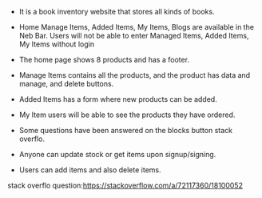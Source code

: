 

 * It is a book inventory website that stores all kinds of books.
  
  *  Home Manage Items, Added Items, My Items, Blogs are available in the Neb Bar. Users will not be able to enter Managed Items,        Added Items, My  Items without login
   
 * The home page shows 8 products and has a footer.

 * Manage Items contains all the products, and the product has data and manage, and delete buttons.

 * Added Items has a form where new products can be added.

 * My Item users will be able to see the products they have ordered.

 * Some questions have been answered on the blocks button stack overflo.
 
 * Anyone can update stock or get items upon signup/signing.

* Users can add items and also delete items.

stack overflo question:https://stackoverflow.com/a/72117360/18100052
 
